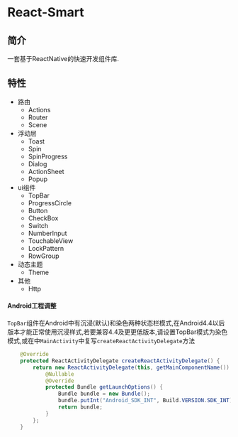 # React-Smart

## 简介
一套基于ReactNative的快速开发组件库.
## 特性
- 路由
  - Actions
  - Router
  - Scene
- 浮动层
  - Toast
  - Spin
  - SpinProgress
  - Dialog
  - ActionSheet
  - Popup
- ui组件
  - TopBar
  - ProgressCircle
  - Button
  - CheckBox
  - Switch
  - NumberInput
  - TouchableView
  - LockPattern
  - RowGroup
- 动态主题
  - Theme
- 其他
  - Http


#### Android工程调整
`TopBar`组件在Android中有沉浸(默认)和染色两种状态栏模式,在Android4.4以后版本才能正常使用沉浸样式,若要兼容4.4及更更低版本,请设置TopBar模式为染色模式,或在中`MainActivity`中复写`createReactActivityDelegate`方法
```java
    @Override
    protected ReactActivityDelegate createReactActivityDelegate() {
        return new ReactActivityDelegate(this, getMainComponentName()) {
            @Nullable
            @Override
            protected Bundle getLaunchOptions() {
                Bundle bundle = new Bundle();
                bundle.putInt("Android_SDK_INT", Build.VERSION.SDK_INT);
                return bundle;
            }
        };
    }
```